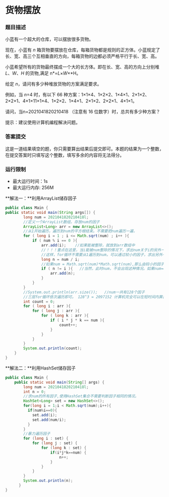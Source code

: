 # 货物摆放

### 题目描述

小蓝有一个超大的仓库，可以摆放很多货物。

现在，小蓝有 *n* 箱货物要摆放在仓库，每箱货物都是规则的正方体。小蓝规定了长、宽、高三个互相垂直的方向，每箱货物的边都必须严格平行于长、宽、高。

小蓝希望所有的货物最终摆成一个大的长方体。即在长、宽、高的方向上分别堆 *L*、*W*、*H* 的货物,满足 n*=*L*×*W*×*H。

给定 *n*，请问有多少种堆放货物的方案满足要求。

例如，当 *n*=4 时，有以下 66 种方案：1×1×4、1×2×2、1×4×1、2×1×2、2×2×1、4×1×11×1×4、1×2×2、1×4×1、2×1×2、2×2×1、4×1×1。

请问，当n=2021041820210418 （注意有 16 位数字）时，总共有多少种方案？

提示：建议使用计算机编程解决问题。

### 答案提交

这是一道结果填空的题，你只需要算出结果后提交即可。本题的结果为一个整数，在提交答案时只填写这个整数，填写多余的内容将无法得分。

### 运行限制

- 最大运行时间：1s
- 最大运行内存: 256M

**解法一：**利用ArrayList储存因子

```java
public class Main {
public static void main(String args[]) {
        long num = 2021041820210418l;
    	//定义一个ArrayList数组，存放num的因子
        ArrayList<Long> arr = new ArrayList<>();
    	//从1开始遍历，遍历到num的平方根结束。不需要把num遍历一遍，
        for ( long i = 1 ; i <= Math.sqrt(num) ; i++ ){
            if ( num % i == 0 ){
                arr.add(i);    //如果能被整除，就放到arr数组中
                //！！！重点在这里，当i能被num整除的情况下，求出num关于i的另外一个除数n
                //这样，for循环不需要从1遍历到num。可以通过较小的因子，求出另外一个较大的因子
                long n = num / i;
                //如果num = Math.sqrt(num)*Math.sqrt(num),那么由较小的因子求较大的因子时，会重复，要排除这种情况
                if ( n != i ){   //当然，此时num，不会出现这种情况。如果num=4，就会出现这种情况
                    arr.add(n);  
                }
            }
        }
    	//System.out.println(arr.size());   //num一共有128个因子
    	//三层for循环依次遍历即可。 128^3 = 2097152 计算机完全可以在短时间内算出结果
        int count = 0;
        for ( long i : arr ){
            for ( long j : arr ){
                for ( long k : arr ){
                    if ( i * j * k == num ){
                        count++;
                    }
                }
            }
        }
        System.out.println(count);
    }
}
```

**解法二：**利用HashSet储存因子

```java
public class Main {
    public static void main(String[] args) {
        long num = 2021041820210418l;
        int n = 0;
        //求num的所有因子,使用HashSet集合不需要判断因子相同的情况。
        HashSet<Long> set = new HashSet<>();
        for(long i = 1;i < Math.sqrt(num);i++){
          if(num%i==0){
            set.add(i);
            set.add(num/i);
          }
        }
        //暴力遍历因子
        for (long i : set) {
            for (long j : set) {
                for (long k : set) {
                    if(i*j*k==num) {
                        n++;
                    }
                }
            }
        }
        System.out.println(n);
      }
}
```


